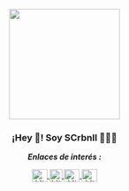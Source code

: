 <p align="center">
   <img align="center" width="200" src="https://github.com/SCrbnll.png" />
   <h3 align="center">¡Hey 👋! Soy SCrbnll 👨🏻‍💻</h3>
</p>

<p align="center"><b><i>Enlaces de interés :</i></b></p>
<p align="center">
  <a href="https://linkedin.com/in/samuu-crbnll" target="_blank">
    <img align="center" src="https://upload.wikimedia.org/wikipedia/commons/8/81/LinkedIn_icon.svg" alt="Mi LinkedIn" height="23px" width="28px" />
  </a>
   <span style="width: 8px;"> </span>
  <a href="https://instagram.com/samuu_crbnll" target="_blank">
    <img align="center" src="https://upload.wikimedia.org/wikipedia/commons/e/e7/Instagram_logo_2016.svg" alt="Mi Instagram" height="23px" width="23px" />
  </a>
   <span style="width: 8px;"> </span>
  <a href="https://twitter.com/SCrbnll" target="_blank">
    <img align="center" src="https://upload.wikimedia.org/wikipedia/commons/thumb/6/6f/Logo_of_Twitter.svg/2491px-Logo_of_Twitter.svg.png" alt="Mi Twitter" height="23px" width="28px" />
  </a>
   <span style="width: 8px;"> </span>
   <a href="https://discord.com/users/720332640498221106" target="_blank">
    <img align="center" src="https://www.svgrepo.com/show/353655/discord-icon.svg" alt="Mi Discord" height="23px" width="28px" />
  </a>
</p>
<!-- <p align="center">
   <a href="https://scrbnll.github.io/SCrbnllDev/">Observa mi portfolio</a>
</p>
--!>

<!--
**SCrbnll/SCrbnll** is a ✨ _special_ ✨ repository because its `README.md` (this file) appears on your GitHub profile.

Here are some ideas to get you started:

- 🔭 I’m currently working on ...
- 🌱 I’m currently learning ...
- 👯 I’m looking to collaborate on ...
- 🤔 I’m looking for help with ...
- 💬 Ask me about ...
- 📫 How to reach me: ...
- 😄 Pronouns: ...
- ⚡ Fun fact: ...
-->
